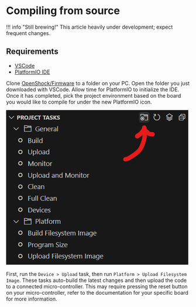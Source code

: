 # Compiling from source

!!! info "Still brewing!"
    This article heavily under development; expect frequent changes.

## Requirements  

- [VSCode](https://visualstudio.microsoft.com/#vscode-section)
- [PlatformIO IDE](https://marketplace.visualstudio.com/items?itemName=platformio.platformio-ide)

Clone [OpenShock/Firmware](https://github.com/OpenShock/Firmware) to a folder on your PC.
Open the folder you just downloaded  with VSCode. Allow time for PlatformIO to initialize the IDE. Once it has completed, pick the project environment based on the board you would like to compile for under the new PlatformIO icon.

![An image showing where to find the icon for 'Pick project environment'](../static/diy/software/compiling/platformio.png)

First, run the `Device > Upload` task, then run `Platform > Upload Filesystem Image`. These tasks auto-build the latest changes and then upload the code to a connected micro-controller. This may require pressing the reset button on your micro-controller, refer to the documentation for your specific board for more information.
